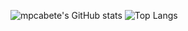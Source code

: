 ![mpcabete's GitHub stats](https://github-readme-stats-five-lake-36.vercel.app/api?username=mpcabete&show_icons=true&theme=gruvbox)
![Top Langs](https:/github-readme-stats-five-lake-36.vercel.app/api/top-langs/api?username=mpcabete&layout=compact&theme=gruvbox)
<!--
**mpcabete/mpcabete** is a ✨ _special_ ✨ repository because its `README.md` (this file) appears on your GitHub profile.

Here are some ideas to get you started:

- 🔭 I’m currently working on ...
- 🌱 I’m currently learning ...
- 👯 I’m looking to collaborate on ...
- 🤔 I’m looking for help with ...
- 💬 Ask me about ...
- 📫 How to reach me: ...
- 😄 Pronouns: ...
- ⚡ Fun fact: ...
-->
